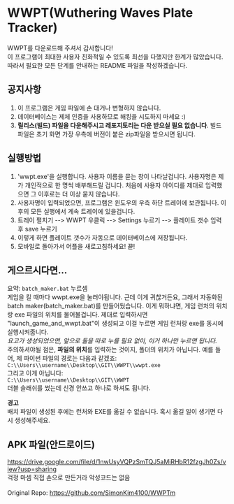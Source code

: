 # WWPT(Wuthering Waves Plate Tracker)
WWPT를 다운로드해 주셔서 감사합니다! <br>
이 프로그램이 최대한 사용자 친화적일 수 있도록 최선을 다했지만 한계가 많았습니다. 따라서 필요한 모든 단계를 안내하는 README 파일을 작성하겠습니다.

## 공지사항
1. 이 프로그램은 게임 파일에 손 대거나 변형하지 않습니다.
2. 데이터베이스는 제체 인증을 사용하므로 해킹을 시도하지 마세요 :)
3. **릴리스(빌드) 파일을 다운해주시고 레포지토리는 다운 받으실 필요 없습니다**. 빌드 파일은 초기 화면 가장 우측에 버전이 붙은 zip파일을 받으시면 됩니다.

## 실행방법
1. 'wwpt.exe'을 실행합니다. 사용자 이름을 묻는 창이 나타날겁니다. 사용자명은 제가 개인적으로 한 명씩 배부해드릴 겁니다. 처음에 사용자 아이디를 제대로 입력했으면 그 이후로는 더 이상 묻지 않습니다.
2. 사용자명이 입력되었으면, 프로그램은 윈도우의 우측 하단 트레이에 보관됩니다. 이후의 모든 실행에서 계속 트레이에 있을겁니다.
3. 트레이 펼치기 --> WWPT 우클릭 --> Settings 누르기 --> 플레이트 갯수 입력 후 save 누르기
4. 이렇게 하면 플레이트 갯수가 자동으로 데이터베이스에 저장됩니다.
5. 모바일로 돌아가서 어플을 새로고침하세요! 끝!

## 게으르시다면...
요약: `batch_maker.bat` 누르셈<br>
게임을 킬 때마다 wwpt.exe을 눌러야됩니다. 근데 이게 귀찮거든요, 그래서 자동화된 batch maker(batch_maker.bat)를 만들어뒀습니다. 이게 뭐하냐면, 게임 런처의 위치랑 exe 파일의 위치를 물어볼겁니다. 제대로 입력하시면 "launch_game_and_wwpt.bat"이 생성되고 이걸 누르면 게임 런처랑 exe를 동시에 실행시켜줍니다.<br>
*요고가 생성되었으면, 앞으로 둘을 따로 누를 필요 없이, 이거 하나만 누르면 됩니다.*<br>
주의하셔야될 점은, **파일의 위치**를 입력하는 것이지, 폴더의 위치가 아닙니다. 예를 들어, 제 파이썬 파일의 경로는 다음과 같겠죠:<br>
`C:\\Users\\username\\Desktop\\GIT\\WWPT\\wwpt.exe`<br>
그리고 이게 아닙니다:<br>
`C:\\Users\\username\\Desktop\\GIT\\WWPT`<br>
더블 슬래쉬를 썼는데 신경 안쓰고 하나로 하셔도 됩니다.

**경고**<br>
배치 파일이 생성된 후에는 런처와 EXE를 옮길 수 없습니다. 혹시 옮길 일이 생기면 다시 생성해주세요.

## APK 파일(안드로이드)
https://drive.google.com/file/d/1nwUsyVQPzSmTQJ5aMiRHbR12fzgJh0Zs/view?usp=sharing <br>
걱정 마셈 직접 손으로 만든거라 악성코드는 없음<br>
<br>
Original Repo: https://github.com/SimonKim4100/WWPTm
